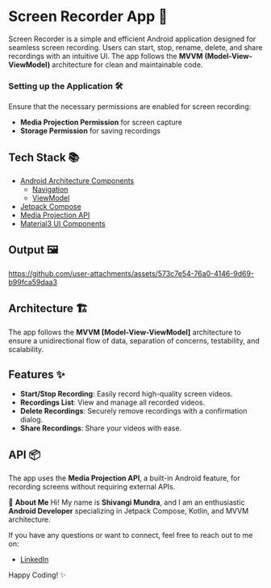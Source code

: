 # Screen Recorder App 🎥

Screen Recorder is a simple and efficient Android application designed for seamless screen recording. Users can start, stop, rename, delete, and share recordings with an intuitive UI. The app follows the **MVVM (Model-View-ViewModel)** architecture for clean and maintainable code.

### <b>Setting up the Application</b> 🛠
Ensure that the necessary permissions are enabled for screen recording:

- **Media Projection Permission** for screen capture
- **Storage Permission** for saving recordings

## Tech Stack 📚

* [Android Architecture Components](https://developer.android.com/topic/architecture)
    * [Navigation](https://developer.android.com/guide/navigation)
    * [ViewModel](https://developer.android.com/topic/libraries/architecture/viewmodel)
* [Jetpack Compose](https://developer.android.com/jetpack/compose)
* [Media Projection API](https://developer.android.com/reference/android/media/projection/MediaProjectionManager)
* [Material3 UI Components](https://m3.material.io/)

## Output 🖼

https://github.com/user-attachments/assets/573c7e54-76a0-4146-9d69-b99fca59daa3

## Architecture 🏗
The app follows the **MVVM [Model-View-ViewModel]** architecture to ensure a unidirectional flow of data, separation of concerns, testability, and scalability.

## Features ✨

- **Start/Stop Recording**: Easily record high-quality screen videos.
- **Recordings List**: View and manage all recorded videos.
- **Delete Recordings**: Securely remove recordings with a confirmation dialog.
- **Share Recordings**: Share your videos with ease.

## API 📦
The app uses the **Media Projection API**, a built-in Android feature, for recording screens without requiring external APIs.

🚀 **About Me**
Hi! My name is **Shivangi Mundra**, and I am an enthusiastic **Android Developer** specializing in Jetpack Compose, Kotlin, and MVVM architecture.

If you have any questions or want to connect, feel free to reach out to me on:

- [LinkedIn](https://www.linkedin.com/in/shivangi-mundra-9a31b65b/)

Happy Coding! ✨

